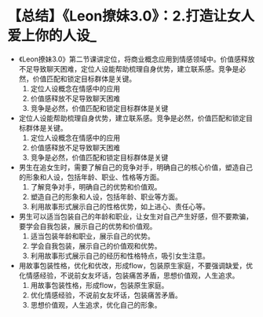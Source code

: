 # 【总结】《Leon撩妹3.0》：2.打造让女人爱上你的人设_

-   《Leon撩妹3.0》第二节课讲定位，将商业概念应用到情感领域中。价值感释放不足导致聊天困难，定位人设能帮助梳理自身优势，建立联系感。竞争是必然，价值匹配和锁定目标群体是关键。
    1.  定位人设概念在情感中的应用
    2.  价值感释放不足导致聊天困难
    3.  竞争是必然，价值匹配和锁定目标群体是关键
-   定位人设能帮助梳理自身优势，建立联系感。竞争是必然，价值匹配和锁定目标群体是关键。
    1.  定位人设概念在情感中的应用
    2.  价值感释放不足导致聊天困难
    3.  竞争是必然，价值匹配和锁定目标群体是关键
-   男生在追女生时，需要了解自己的竞争对手，明确自己的核心价值，塑造自己的形象和人设，包括年龄、职业、性格等方面。
    1.  了解竞争对手，明确自己的优势和价值观。
    2.  塑造自己的形象和人设，包括年龄、职业等方面。
    3.  利用故事形式展示自己的性格优势，如上进心、责任心等。
-   男生可以适当包装自己的年龄和职业，让女生对自己产生好感，但不要欺骗，要学会自我包装，展示自己的优势和价值观。
    1.  适当包装年龄和职业，展示自己的优势。
    2.  学会自我包装，展示自己的价值观和优势。
    3.  利用故事形式展示自己的经历和性格特点，吸引女生注意。
-   用故事包装性格，优化和优改，形成flow，包装原生家庭，不要强调缺爱，优化情感经验，不说前女友坏话，包装痛苦矛盾，思想价值观，人生追求。
    1.  用故事包装性格，形成flow，包装原生家庭。
    2.  优化情感经验，不说前女友坏话，包装痛苦矛盾。
    3.  思想价值观，人生追求，优化自己的形象。